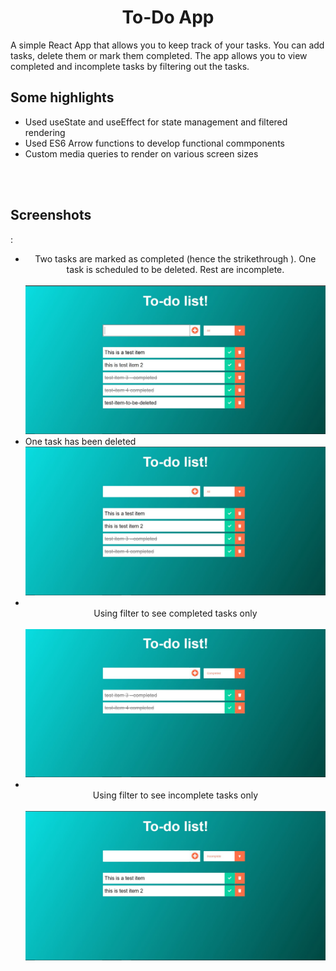 <center><h1> To-Do App </h1></center>

A simple React App that allows you to keep track of your tasks. You can add tasks, delete 
them or mark them completed. The app allows you to view completed and incomplete tasks by 
filtering out the tasks. 

<h2> Some highlights </h2>
<ul>
  <li> Used useState and useEffect for state management and filtered rendering </li>
  <li> Used ES6 Arrow functions to develop functional commponents </li>
  <li> Custom media queries to render on various screen sizes </li>
</ul>
<br><br>

<h2>Screenshots</h2> :

<ul >
  <li>
    <center> Two tasks are marked as completed (hence the strikethrough ). One task is scheduled to be deleted. Rest are incomplete.  </center>
    <br>
    <img src="./screenshots/Image-1.JPG" >
  </li>
  <li>
    One task has been deleted  <br>
    <img src="./screenshots/image-2-item-deleted.JPG" >
    
  </li>
  <li>
  <br>
  <center> Using filter to see completed tasks only  </center>
  <br>
  <img src="./screenshots/image-3-completed-tasks.JPG" >
  </li>
  <li>
  <br>
  <center> Using filter to see incomplete tasks only  </center>
  <br>
  <img src="./screenshots/image4-incomplete-tasks.JPG" >
  </li>
    </ul>
    
  
 
  


